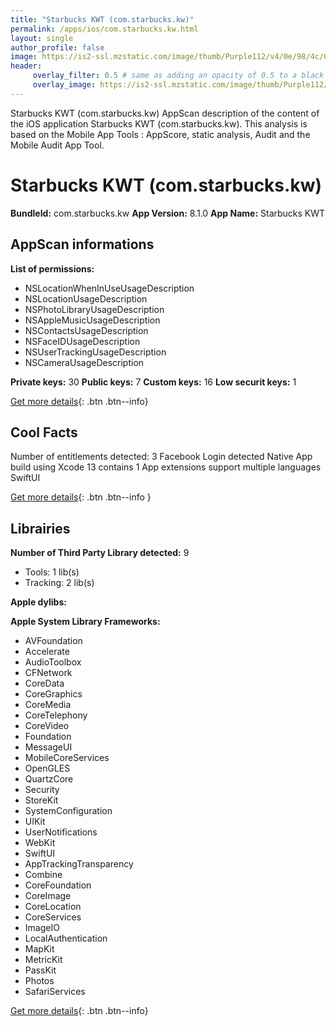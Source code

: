 ```yaml
---
title: "Starbucks KWT (com.starbucks.kw)"
permalink: /apps/ios/com.starbucks.kw.html
layout: single
author_profile: false
image: https://is2-ssl.mzstatic.com/image/thumb/Purple112/v4/0e/98/4c/0e984c66-956f-d676-165f-0004d4774048/AppIcon-0-0-1x_U007emarketing-0-5-0-sRGB-0-85-220.png/512x512bb.jpg
header: 
     overlay_filter: 0.5 # same as adding an opacity of 0.5 to a black background
     overlay_image: https://is2-ssl.mzstatic.com/image/thumb/Purple112/v4/0e/98/4c/0e984c66-956f-d676-165f-0004d4774048/AppIcon-0-0-1x_U007emarketing-0-5-0-sRGB-0-85-220.png/512x512bb.jpg
---
```

Starbucks KWT (com.starbucks.kw) AppScan description of the content of the iOS application Starbucks KWT (com.starbucks.kw). This analysis is based on the Mobile App Tools : AppScore, static analysis, Audit and the Mobile Audit App Tool.

# Starbucks KWT (com.starbucks.kw)

**BundleId:** com.starbucks.kw
**App Version:** 8.1.0
**App Name:** Starbucks KWT


## AppScan informations 

**List of permissions:** 
- NSLocationWhenInUseUsageDescription
- NSLocationUsageDescription
- NSPhotoLibraryUsageDescription
- NSAppleMusicUsageDescription
- NSContactsUsageDescription
- NSFaceIDUsageDescription
- NSUserTrackingUsageDescription
- NSCameraUsageDescription
  
  
**Private keys:** 30
**Public keys:** 7
**Custom keys:** 16
**Low securit keys:** 1
  
[Get more details](/pricing.html){: .btn .btn--info}

## Cool Facts

Number of entitlements detected: 3
Facebook Login detected
Native App
build using Xcode 13
contains 1 App extensions
support multiple languages
SwiftUI
  
[Get more details](/pricing.html){: .btn .btn--info }

## Librairies 
**Number of Third Party Library detected:** 9
- Tools: 1 lib(s)
- Tracking: 2 lib(s)


**Apple dylibs:**


**Apple System Library Frameworks:**
- AVFoundation
- Accelerate
- AudioToolbox
- CFNetwork
- CoreData
- CoreGraphics
- CoreMedia
- CoreTelephony
- CoreVideo
- Foundation
- MessageUI
- MobileCoreServices
- OpenGLES
- QuartzCore
- Security
- StoreKit
- SystemConfiguration
- UIKit
- UserNotifications
- WebKit
- SwiftUI
- AppTrackingTransparency
- Combine
- CoreFoundation
- CoreImage
- CoreLocation
- CoreServices
- ImageIO
- LocalAuthentication
- MapKit
- MetricKit
- PassKit
- Photos
- SafariServices


  
[Get more details](/pricing.html){: .btn .btn--info}


